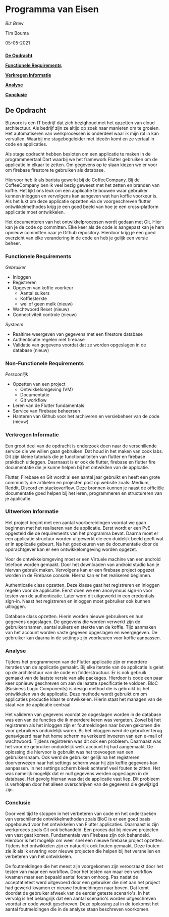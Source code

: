 # **Programma van Eisen**

_Biz Brew_

Tim Bouma

05-05-2021



###

**[De Opdracht](#_4ksmpuwq7wsj)**

**[Functionele Requirements](#_hutbsa91lnkb)**

**[Verkregen Informatie](#_amo7h93l7bpz)**

**[Analyse](#_bqzha59ilid)**

**[Conclusie](#_raqp7uxlu08c)**



## De Opdracht

Bizworx is een IT bedrijf dat zich bezighoud met het opzetten van cloud architectuur. Als bedrijf zijn ze altijd op zoek naar manieren om te groeien. Het automatiseren van werkprocessen is onderdeel waar ik mijn rol in kan vervullen. Waarbij me stagebegeleider met ideeën komt en ze vertaal in code en applicaties.

Als stage opdracht hebben besloten om een applicatie te maken in de programmeertaal Dart waarbij we het framework Flutter gebruiken om de applicatie in elkaar te zetten. Om gegevens op te slaan kiezen we er voor om firebase firestore te gebruiken als database.

Hiervoor heb ik als barista gewerkt bij de CoffeeCompany. Bij de CoffeeCompany ben ik veel bezig geweest met het zetten en branden van koffie. Het lijkt ons leuk om een applicatie te bouwen waar gebruiker kunnen inloggen en vervolgens kan aangeven wat hun koffie voorkeur is. Als het lukt om deze applicatie opzetten via de voorgeschreven flutter ontwikkelmethodes krijg je een goed beeld van hoe je een cross-platform applicatie moet ontwikkelen.

Het documenteren van het ontwikkelprocessen wordt gedaan met Git. Hier kan je de code op committen. Elke keer als de code is aangepast kan je hem opnieuw committen naar je Github repository. Hierdoor krijg je een goed overzicht van elke verandering in de code en heb je gelijk een versie beheer.

### Functionele Requirements

_Gebruiker_

- Inloggen
- Registreren
- Opgeven van koffie voorkeur
  - Aantal suikers
  - Koffiesterkte
  - wel of geen melk (nieuw)
- Wachtwoord Reset (nieuw)
- Connectiviteit controle (nieuw)

_Systeem_

- Realtime weergeven van gegevens met een firestore database
- Authenticatie regelen met firebase
- Validatie van gegevens voordat dat ze worden opgeslagen in de database (nieuw)

### Non-Functionele Requirements

_Persoonlijk_

- Opzetten van een project
  - Ontwikkelomgeving (VM)
  - Documentatie
  - Git workflow
- Leren van de Flutter fundamentals
- Service van Firebase beheersen
- Hanteren van Github voor het archiveren en versiebeheer van de code (nieuw)

### Verkregen Informatie

Een groot deel van de opdracht is onderzoek doen naar de verschillende service die we willen gaan gebruiken. Dat houd in het maken van cook labs. Dit zijn kleine tutorials die je functionaliteiten van flutter en firebase praktisch uitleggen. Daarnaast is er ook de flutter, firebase en flutter fire documentatie die je kunne helpen bij het ontwikllen van de applcatie.

Flutter, Firebase en Git wordt al een aantal jaar gebruikt en heeft een grote community die artikelen en projecten post op website zoals: Medium, Reddit, Discord en stackoverflow. Deze bronnen kunnen je naast de officiële documentatie goed helpen bij het leren, programmeren en structureren van je applicatie.

### UItwerken Informatie

Het project begint met een aantal voorbereidingen voordat we gaan beginnen met het realiseren van de applicatie. Eerst wordt er een PvE opgesteld die de requirements van het programma bevat. Daarna moet er een applicatie structuur worden uitgewerkt die een duidelijk beeld geeft wat er in applicatie gebeurt. Na het goedkeuren van de documentatie door de opdrachtgever kan er een ontwikkelomgeving worden opgezet.

Voor de ontwikkelomgeving moet er een Virtuele machine van een android telefoon worden gemaakt. Door het downloaden van android studio kan je hiervan gebruik maken. Vervolgens kan er een firebase project opgezet worden in de Firebase console. Hierna kan er het realiseren beginnen.


Authenticatie class opzetten. Deze klasse gaat het registreren en inloggen regelen voor de applicatie. Eerst doen we een anonymous sign-in voor testen van de authenticatie. Later word dit uitgewerkt in een credentials sign-in. Naast het registreren en inloggen moet gebruiker ook kunnen uitloggen.

Database class opzetten. Hierin worden nieuwe gebruikers en hun gegevens opgeslagen. De gegevens die worden verwerkt zijn de gebruikersnamen, aantal suikers en sterkte van de koffie. Tijd aanmaken van het account worden vaste gegeven opgeslagen en weergegeven. De gebruiker kan daarna in de settings zijn voorkeuren voor koffie aanpassen.

### Analyse

Tijdens het programmeren van de Flutter applicatie zijn er meerdere iteraties van de applicatie gemaakt. Bij elke iteratie van de applicatie is gelet op de architectuur van de code en folderstructuur. Er is ook gebruik gemaakt van de laatste versie van alle packages. Hierdoor is code een paar keer opnieuw geschreven om aan de laatste specificatie te voldoen. BloC (Business Logic Components) is design method die is gebruikt bij het ontwikkelen van de applicatie. Deze methode wordt gebruikt om om applicaties productie klaar te ontwikkelen. Hierin staat het managen van de staat van de applicatie centraal.

Het valideren van gegevens voordat ze opgeslagen worden in de database was een van de functies die ik meerdere keren was vergeten. Zowel bij het registreren als het inloggen zijn er foutmeldingen naar boven gekomen die voor gebruikers onduidelijk waren. Bij het inloggen werd de gebruiker terug genavigeerd naar het home scherm na verkeerd invoeren van een e-mail of wachtwoord. Tijdens registreren was dit ook een probleem. Daarnaast was het voor de gebruiker onduidelijk welk account hij had aangemaakt. De oplossing die hiervoor is gebruikt was het toevoegen van een gebruikersnaam. Ook werd de gebruiker gelijk na het registreren doorverwezen naar het settings scherm waar hij zijn koffie gegevens kan aanpassen. In het settings scherm bleek achteraf veel fouten te zitten. Het was namelijk mogelijk dat er null gegevens werden opgeslagen in de database. Het gevolg hiervan was dat de applicatie vast liep. Dit probleem is verholpen door het alleen overschrijven van de gegevens die gewijzigd zijn.

### Conclusie

Door veel tijd te stoppen in het verbeteren van code en het onderzoeken van verschillende ontwikkelmethoden zoals BloC is er een goed basis opgebouwd voor het ontwikkelen van Flutter applicaties. Daarnaast is zijn werkproces zoals Git ook behandeld. Een proces dat bij nieuwe projecten van vast gaat komen. Fundamentals van Firebase zijn ook behandeld. Hierdoor is het mogelijk om weer snel een nieuwe firebase project opzetten. Tijdens het ontwikkelen zijn er natuurlijk ook fouten gemaakt. Deze fouten zie ik als ik ervaring voor nieuwe projecten die helpen bij het versnellen en verbeteren van het ontwikkelen.

De foutmeldingen die het meest zijn voorgekomen zijn veroorzaakt door het testen van maar een workflow. Door het testen van maar een workflow kwamen maar een bepaald aantal fouten omhoog. Pas nadat de acceptatietest werd uitgevoerd door een gebruiker die niet aan het project had gewerkt kwamen er nieuwe foutmeldingen naar boven. Dat komt doordat de gebruiker afweek van de eerder geteste scenario&#39;s. In het vervolg is het belangrijk dat een aantal scenario&#39;s worden uitgeschreven voordat er code wordt geschreven. Deze oplossing zal in de toekomst het aantal foutmeldingen die in de analyse staan beschreven voorkomen.